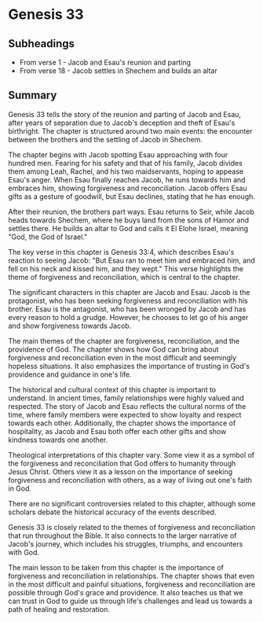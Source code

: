 # Genesis 33

## Subheadings

* From verse 1 - Jacob and Esau's reunion and parting
* From verse 18 - Jacob settles in Shechem and builds an altar

## Summary

Genesis 33 tells the story of the reunion and parting of Jacob and Esau, after years of separation due to Jacob's deception and theft of Esau's birthright. The chapter is structured around two main events: the encounter between the brothers and the settling of Jacob in Shechem.

The chapter begins with Jacob spotting Esau approaching with four hundred men. Fearing for his safety and that of his family, Jacob divides them among Leah, Rachel, and his two maidservants, hoping to appease Esau's anger. When Esau finally reaches Jacob, he runs towards him and embraces him, showing forgiveness and reconciliation. Jacob offers Esau gifts as a gesture of goodwill, but Esau declines, stating that he has enough.

After their reunion, the brothers part ways. Esau returns to Seir, while Jacob heads towards Shechem, where he buys land from the sons of Hamor and settles there. He builds an altar to God and calls it El Elohe Israel, meaning "God, the God of Israel."

The key verse in this chapter is Genesis 33:4, which describes Esau's reaction to seeing Jacob: "But Esau ran to meet him and embraced him, and fell on his neck and kissed him, and they wept." This verse highlights the theme of forgiveness and reconciliation, which is central to the chapter.

The significant characters in this chapter are Jacob and Esau. Jacob is the protagonist, who has been seeking forgiveness and reconciliation with his brother. Esau is the antagonist, who has been wronged by Jacob and has every reason to hold a grudge. However, he chooses to let go of his anger and show forgiveness towards Jacob.

The main themes of the chapter are forgiveness, reconciliation, and the providence of God. The chapter shows how God can bring about forgiveness and reconciliation even in the most difficult and seemingly hopeless situations. It also emphasizes the importance of trusting in God's providence and guidance in one's life.

The historical and cultural context of this chapter is important to understand. In ancient times, family relationships were highly valued and respected. The story of Jacob and Esau reflects the cultural norms of the time, where family members were expected to show loyalty and respect towards each other. Additionally, the chapter shows the importance of hospitality, as Jacob and Esau both offer each other gifts and show kindness towards one another.

Theological interpretations of this chapter vary. Some view it as a symbol of the forgiveness and reconciliation that God offers to humanity through Jesus Christ. Others view it as a lesson on the importance of seeking forgiveness and reconciliation with others, as a way of living out one's faith in God.

There are no significant controversies related to this chapter, although some scholars debate the historical accuracy of the events described.

Genesis 33 is closely related to the themes of forgiveness and reconciliation that run throughout the Bible. It also connects to the larger narrative of Jacob's journey, which includes his struggles, triumphs, and encounters with God.

The main lesson to be taken from this chapter is the importance of forgiveness and reconciliation in relationships. The chapter shows that even in the most difficult and painful situations, forgiveness and reconciliation are possible through God's grace and providence. It also teaches us that we can trust in God to guide us through life's challenges and lead us towards a path of healing and restoration.